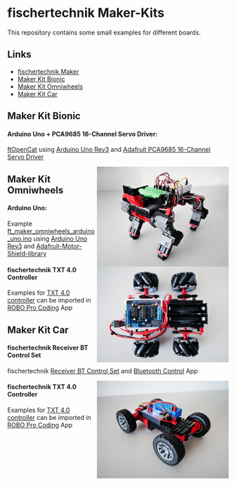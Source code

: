 # fischertechnik Maker-Kits
This repository contains some small examples for different boards.

## Links
- [fischertechnik Maker](https://www.fischertechnik.de/de-de/maker)
- [Maker Kit Bionic](https://www.fischertechnik.de/de-de/produkte/maker/571902-maker-kit-bionic)
- [Maker Kit Omniwheels](https://www.fischertechnik.de/de-de/produkte/maker/571901-maker-kit-omniwheels)
- [Maker Kit Car](https://www.fischertechnik.de/de-de/produkte/maker/571900-maker-kit-car)

## Maker Kit Bionic

#### Arduino Uno + PCA9685 16-Channel Servo Driver:
[ftOpenCat](https://github.com/AlexanderSteiger/ftOpenCat) using [Arduino Uno Rev3](https://store.arduino.cc/collections/boards-modules/products/arduino-uno-rev3-smd) and [Adafruit PCA9685 16-Channel Servo Driver](https://learn.adafruit.com/16-channel-pwm-servo-driver?view=all)

<img style="float: right;" src="images/Laufkatze-vorne.jpg" width="300" />

## Maker Kit Omniwheels

#### Arduino Uno:
Example [ft_maker_omniwheels_arduino_uno.ino](/ft_maker_omniwheels_arduino_uno/ft_maker_omniwheels_arduino_uno.ino) using [Arduino Uno Rev3](https://store.arduino.cc/collections/boards-modules/products/arduino-uno-rev3-smd) and [Adafruit-Motor-Shield-library](https://github.com/adafruit/Adafruit-Motor-Shield-library)

<img style="float: right;" src="images/Omniwheels_Draufsicht.jpg" width="300" />

#### fischertechnik TXT 4.0 Controller
Examples for [TXT 4.0 controller](https://www.fischertechnik.de/txt40controller) can be imported in [ROBO Pro Coding](https://www.fischertechnik.de/en/toys/apps-and-software) App
  
## Maker Kit Car

#### fischertechnik Receiver BT Control Set
fischertechnik [Receiver BT Control Set](https://www.fischertechnik.de/en/products/spare-parts/electronics/161943-receiver-bt-control-set) and [Bluetooth Control](https://www.fischertechnik.de/en/toys/apps-and-software) App
  
<img style="float: right;" src="images/Car.jpg" width="300" />

#### fischertechnik TXT 4.0 Controller
Examples for [TXT 4.0 controller](https://www.fischertechnik.de/txt40controller) can be imported in [ROBO Pro Coding](https://www.fischertechnik.de/en/toys/apps-and-software) App
